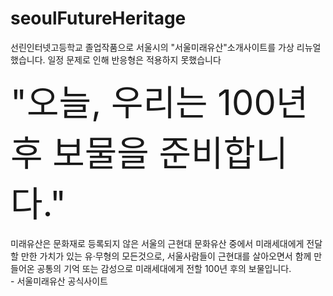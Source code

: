# seoulFutureHeritage

선린인터넷고등학교 졸업작품으로 서울시의 "서울미래유산"소개사이트를 가상 리뉴얼했습니다.
일정 문제로 인해 반응형은 적용하지 못했습니다

<span style="font-size:4em;">"오늘, 우리는 100년 후 보물을 준비합니다."</span><br><br>
미래유산은 문화재로 등록되지 않은 서울의 근현대 문화유산 중에서 미래세대에게 전달할 만한 가치가 있는 유·무형의 모든것으로, 서울사람들이 근현대를 살아오면서 함께 만들어온 공통의 기억 또는 감성으로 미래세대에게 전할 100년 후의 보물입니다. <br>- 서울미래유산 공식사이트
